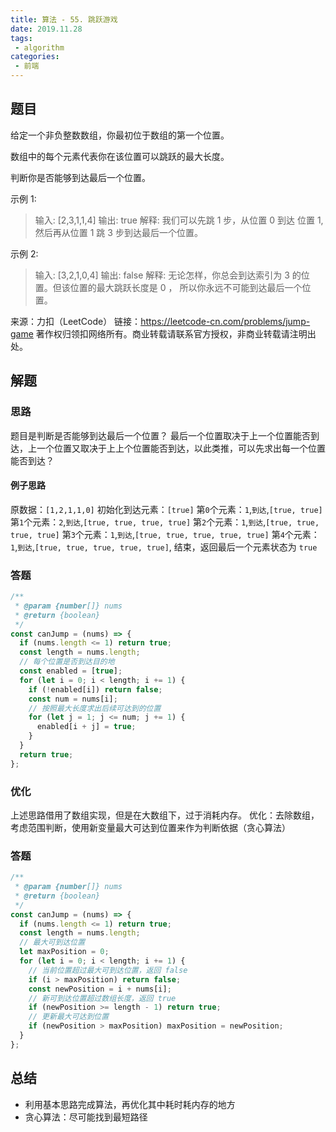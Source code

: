 ```yaml
---
title: 算法 - 55. 跳跃游戏
date: 2019.11.28
tags:
 - algorithm
categories:
 - 前端
---
```


## 题目
给定一个非负整数数组，你最初位于数组的第一个位置。

数组中的每个元素代表你在该位置可以跳跃的最大长度。

判断你是否能够到达最后一个位置。

示例 1:
>输入: [2,3,1,1,4]
输出: true
解释: 我们可以先跳 1 步，从位置 0 到达 位置 1, 然后再从位置 1 跳 3 步到达最后一个位置。

示例 2:
>输入: [3,2,1,0,4]
输出: false
解释: 无论怎样，你总会到达索引为 3 的位置。但该位置的最大跳跃长度是 0 ， 所以你永远不可能到达最后一个位置。

来源：力扣（LeetCode）
链接：https://leetcode-cn.com/problems/jump-game
著作权归领扣网络所有。商业转载请联系官方授权，非商业转载请注明出处。

## 解题

### 思路

题目是判断是否能够到达最后一个位置？
最后一个位置取决于上一个位置能否到达，上一个位置又取决于上上个位置能否到达，以此类推，可以先求出每一个位置能否到达？

#### 例子思路

原数据：`[1,2,1,1,0]`
初始化到达元素：`[true]`
第`0`个元素：`1`,`到达`,`[true, true]`
第`1`个元素：`2`,`到达`,`[true, true, true, true]`
第`2`个元素：`1`,`到达`,`[true, true, true, true]`
第`3`个元素：`1`,`到达`,`[true, true, true, true, true]`
第`4`个元素：`1`,`到达`,`[true, true, true, true, true]`, 结束，返回最后一个元素状态为 `true`

### 答题

```js
/**
 * @param {number[]} nums
 * @return {boolean}
 */
const canJump = (nums) => {
  if (nums.length <= 1) return true;
  const length = nums.length;
  // 每个位置是否到达目的地
  const enabled = [true];
  for (let i = 0; i < length; i += 1) {
    if (!enabled[i]) return false;
    const num = nums[i];
    // 按照最大长度求出后续可达到的位置
    for (let j = 1; j <= num; j += 1) {
      enabled[i + j] = true;
    }
  }
  return true;
};
```

### 优化

上述思路借用了数组实现，但是在大数组下，过于消耗内存。
优化：去除数组，考虑范围判断，使用新变量最大可达到位置来作为判断依据（贪心算法）

### 答题

```js
/**
 * @param {number[]} nums
 * @return {boolean}
 */
const canJump = (nums) => {
  if (nums.length <= 1) return true;
  const length = nums.length;
  // 最大可到达位置
  let maxPosition = 0;
  for (let i = 0; i < length; i += 1) {
    // 当前位置超过最大可到达位置，返回 false
    if (i > maxPosition) return false;
    const newPosition = i + nums[i];
    // 新可到达位置超过数组长度，返回 true
    if (newPosition >= length - 1) return true;
    // 更新最大可达到位置
    if (newPosition > maxPosition) maxPosition = newPosition;
  }
};
```

## 总结

- 利用基本思路完成算法，再优化其中耗时耗内存的地方
- 贪心算法：尽可能找到最短路径
